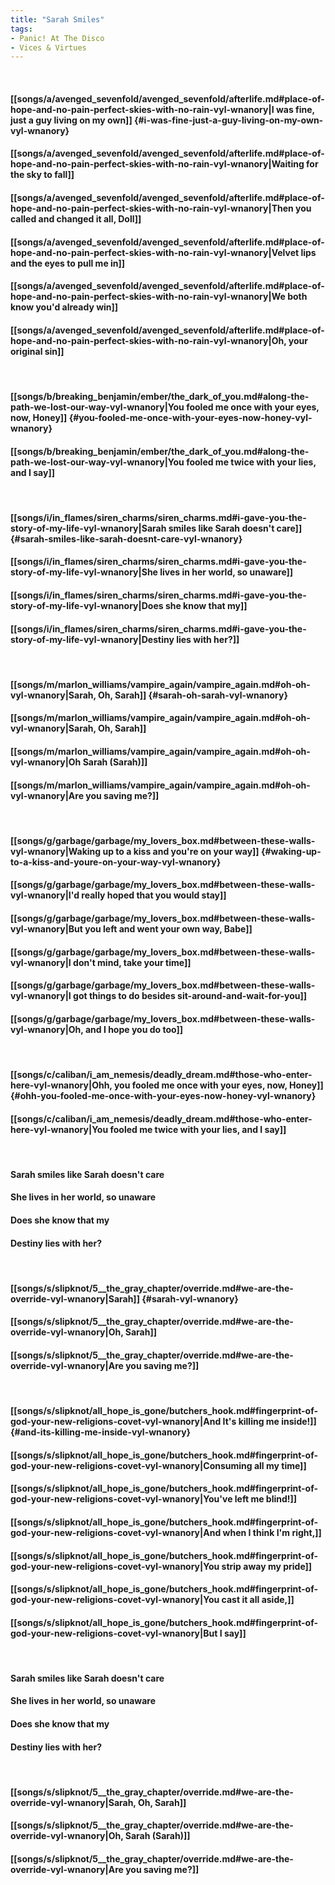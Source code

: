 ```yaml
---
title: "Sarah Smiles"
tags:
- Panic! At The Disco
- Vices & Virtues
---
```

&nbsp;
#### [[songs/a/avenged_sevenfold/avenged_sevenfold/afterlife.md#place-of-hope-and-no-pain-perfect-skies-with-no-rain-vyl-wnanory|I was fine, just a guy living on my own]] {#i-was-fine-just-a-guy-living-on-my-own-vyl-wnanory}
#### [[songs/a/avenged_sevenfold/avenged_sevenfold/afterlife.md#place-of-hope-and-no-pain-perfect-skies-with-no-rain-vyl-wnanory|Waiting for the sky to fall]]
#### [[songs/a/avenged_sevenfold/avenged_sevenfold/afterlife.md#place-of-hope-and-no-pain-perfect-skies-with-no-rain-vyl-wnanory|Then you called and changed it all, Doll]]
#### [[songs/a/avenged_sevenfold/avenged_sevenfold/afterlife.md#place-of-hope-and-no-pain-perfect-skies-with-no-rain-vyl-wnanory|Velvet lips and the eyes to pull me in]]
#### [[songs/a/avenged_sevenfold/avenged_sevenfold/afterlife.md#place-of-hope-and-no-pain-perfect-skies-with-no-rain-vyl-wnanory|We both know you'd already win]]
#### [[songs/a/avenged_sevenfold/avenged_sevenfold/afterlife.md#place-of-hope-and-no-pain-perfect-skies-with-no-rain-vyl-wnanory|Oh, your original sin]]
&nbsp;
#### [[songs/b/breaking_benjamin/ember/the_dark_of_you.md#along-the-path-we-lost-our-way-vyl-wnanory|You fooled me once with your eyes, now, Honey]] {#you-fooled-me-once-with-your-eyes-now-honey-vyl-wnanory}
#### [[songs/b/breaking_benjamin/ember/the_dark_of_you.md#along-the-path-we-lost-our-way-vyl-wnanory|You fooled me twice with your lies, and I say]]
&nbsp;
#### [[songs/i/in_flames/siren_charms/siren_charms.md#i-gave-you-the-story-of-my-life-vyl-wnanory|Sarah smiles like Sarah doesn't care]] {#sarah-smiles-like-sarah-doesnt-care-vyl-wnanory}
#### [[songs/i/in_flames/siren_charms/siren_charms.md#i-gave-you-the-story-of-my-life-vyl-wnanory|She lives in her world, so unaware]]
#### [[songs/i/in_flames/siren_charms/siren_charms.md#i-gave-you-the-story-of-my-life-vyl-wnanory|Does she know that my]]
#### [[songs/i/in_flames/siren_charms/siren_charms.md#i-gave-you-the-story-of-my-life-vyl-wnanory|Destiny lies with her?]]
&nbsp;
#### [[songs/m/marlon_williams/vampire_again/vampire_again.md#oh-oh-vyl-wnanory|Sarah, Oh, Sarah]] {#sarah-oh-sarah-vyl-wnanory}
#### [[songs/m/marlon_williams/vampire_again/vampire_again.md#oh-oh-vyl-wnanory|Sarah, Oh, Sarah]]
#### [[songs/m/marlon_williams/vampire_again/vampire_again.md#oh-oh-vyl-wnanory|Oh Sarah (Sarah)]]
#### [[songs/m/marlon_williams/vampire_again/vampire_again.md#oh-oh-vyl-wnanory|Are you saving me?]]
&nbsp;
#### [[songs/g/garbage/garbage/my_lovers_box.md#between-these-walls-vyl-wnanory|Waking up to a kiss and you're on your way]] {#waking-up-to-a-kiss-and-youre-on-your-way-vyl-wnanory}
#### [[songs/g/garbage/garbage/my_lovers_box.md#between-these-walls-vyl-wnanory|I'd really hoped that you would stay]]
#### [[songs/g/garbage/garbage/my_lovers_box.md#between-these-walls-vyl-wnanory|But you left and went your own way, Babe]]
#### [[songs/g/garbage/garbage/my_lovers_box.md#between-these-walls-vyl-wnanory|I don't mind, take your time]]
#### [[songs/g/garbage/garbage/my_lovers_box.md#between-these-walls-vyl-wnanory|I got things to do besides sit-around-and-wait-for-you]]
#### [[songs/g/garbage/garbage/my_lovers_box.md#between-these-walls-vyl-wnanory|Oh, and I hope you do too]]
&nbsp;
#### [[songs/c/caliban/i_am_nemesis/deadly_dream.md#those-who-enter-here-vyl-wnanory|Ohh, you fooled me once with your eyes, now, Honey]] {#ohh-you-fooled-me-once-with-your-eyes-now-honey-vyl-wnanory}
#### [[songs/c/caliban/i_am_nemesis/deadly_dream.md#those-who-enter-here-vyl-wnanory|You fooled me twice with your lies, and I say]]
&nbsp;
#### Sarah smiles like Sarah doesn't care
#### She lives in her world, so unaware
#### Does she know that my
#### Destiny lies with her?
&nbsp;
#### [[songs/s/slipknot/5__the_gray_chapter/override.md#we-are-the-override-vyl-wnanory|Sarah]] {#sarah-vyl-wnanory}
#### [[songs/s/slipknot/5__the_gray_chapter/override.md#we-are-the-override-vyl-wnanory|Oh, Sarah]]
#### [[songs/s/slipknot/5__the_gray_chapter/override.md#we-are-the-override-vyl-wnanory|Are you saving me?]]
&nbsp;
#### [[songs/s/slipknot/all_hope_is_gone/butchers_hook.md#fingerprint-of-god-your-new-religions-covet-vyl-wnanory|And It's killing me inside!]] {#and-its-killing-me-inside-vyl-wnanory}
#### [[songs/s/slipknot/all_hope_is_gone/butchers_hook.md#fingerprint-of-god-your-new-religions-covet-vyl-wnanory|Consuming all my time]]
#### [[songs/s/slipknot/all_hope_is_gone/butchers_hook.md#fingerprint-of-god-your-new-religions-covet-vyl-wnanory|You've left me blind!]]
#### [[songs/s/slipknot/all_hope_is_gone/butchers_hook.md#fingerprint-of-god-your-new-religions-covet-vyl-wnanory|And when I think I'm right,]]
#### [[songs/s/slipknot/all_hope_is_gone/butchers_hook.md#fingerprint-of-god-your-new-religions-covet-vyl-wnanory|You strip away my pride]]
#### [[songs/s/slipknot/all_hope_is_gone/butchers_hook.md#fingerprint-of-god-your-new-religions-covet-vyl-wnanory|You cast it all aside,]]
#### [[songs/s/slipknot/all_hope_is_gone/butchers_hook.md#fingerprint-of-god-your-new-religions-covet-vyl-wnanory|But I say]]
&nbsp;
#### Sarah smiles like Sarah doesn't care
#### She lives in her world, so unaware
#### Does she know that my
#### Destiny lies with her?
&nbsp;
#### [[songs/s/slipknot/5__the_gray_chapter/override.md#we-are-the-override-vyl-wnanory|Sarah, Oh, Sarah]]
#### [[songs/s/slipknot/5__the_gray_chapter/override.md#we-are-the-override-vyl-wnanory|Oh, Sarah (Sarah)]]
#### [[songs/s/slipknot/5__the_gray_chapter/override.md#we-are-the-override-vyl-wnanory|Are you saving me?]]
